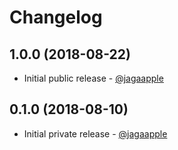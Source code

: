<!-- ======================================================================================================================= -->
<!-- CHANGELOG                                                                                                               -->
<!-- ======================================================================================================================= -->
# Changelog
## 1.0.0 (2018-08-22)
- Initial public release - [@jagaapple](https://github.com/jagaapple)

## 0.1.0 (2018-08-10)
- Initial private release - [@jagaapple](https://github.com/jagaapple)
